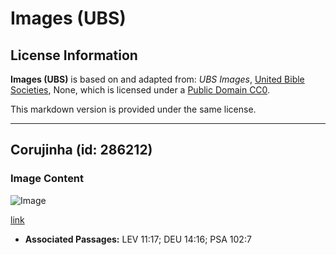 # Images (UBS)

## License Information

**Images (UBS)** is based on and adapted from: _UBS Images_, [United Bible Societies](https://unitedbiblesocieties.org/), None, which is licensed under a [Public Domain CC0](https://creativecommons.org/public-domain/cc0/).

This markdown version is provided under the same license.



--------------------------------

## Corujinha (id: 286212)

### Image Content

![Image](https://cdn.aquifer.bible/aquifer-content/resources/Media/WEB-0600_little_owl.jpg)

[link](https://cdn.aquifer.bible/aquifer-content/resources/Media/WEB-0600_little_owl.jpg)

* **Associated Passages:** LEV 11:17; DEU 14:16; PSA 102:7

